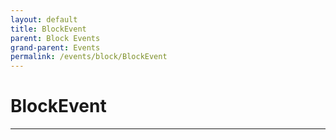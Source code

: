 ```yaml
---
layout: default
title: BlockEvent
parent: Block Events
grand-parent: Events
permalink: /events/block/BlockEvent
---
```


# BlockEvent

---
